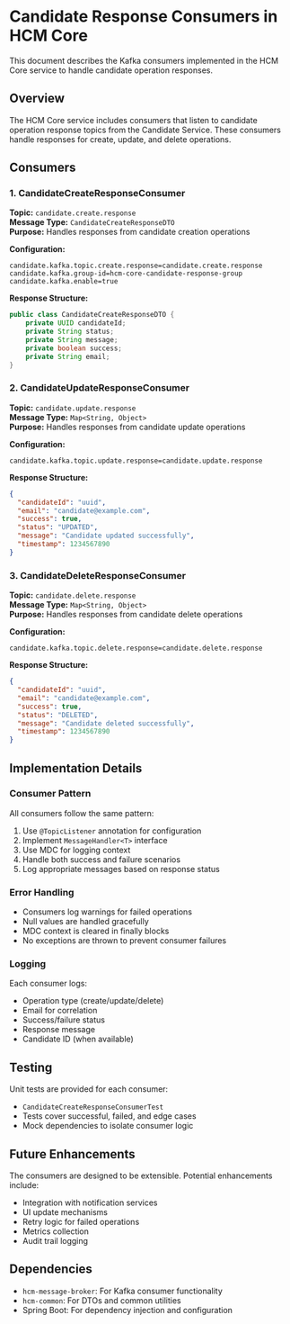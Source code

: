 # Candidate Response Consumers in HCM Core

This document describes the Kafka consumers implemented in the HCM Core service to handle candidate operation responses.

## Overview

The HCM Core service includes consumers that listen to candidate operation response topics from the Candidate Service. These consumers handle responses for create, update, and delete operations.

## Consumers

### 1. CandidateCreateResponseConsumer

**Topic:** `candidate.create.response`  
**Message Type:** `CandidateCreateResponseDTO`  
**Purpose:** Handles responses from candidate creation operations

**Configuration:**
```properties
candidate.kafka.topic.create.response=candidate.create.response
candidate.kafka.group-id=hcm-core-candidate-response-group
candidate.kafka.enable=true
```

**Response Structure:**
```java
public class CandidateCreateResponseDTO {
    private UUID candidateId;
    private String status;
    private String message;
    private boolean success;
    private String email;
}
```

### 2. CandidateUpdateResponseConsumer

**Topic:** `candidate.update.response`  
**Message Type:** `Map<String, Object>`  
**Purpose:** Handles responses from candidate update operations

**Configuration:**
```properties
candidate.kafka.topic.update.response=candidate.update.response
```

**Response Structure:**
```json
{
  "candidateId": "uuid",
  "email": "candidate@example.com",
  "success": true,
  "status": "UPDATED",
  "message": "Candidate updated successfully",
  "timestamp": 1234567890
}
```

### 3. CandidateDeleteResponseConsumer

**Topic:** `candidate.delete.response`  
**Message Type:** `Map<String, Object>`  
**Purpose:** Handles responses from candidate delete operations

**Configuration:**
```properties
candidate.kafka.topic.delete.response=candidate.delete.response
```

**Response Structure:**
```json
{
  "candidateId": "uuid",
  "email": "candidate@example.com",
  "success": true,
  "status": "DELETED",
  "message": "Candidate deleted successfully",
  "timestamp": 1234567890
}
```

## Implementation Details

### Consumer Pattern

All consumers follow the same pattern:
1. Use `@TopicListener` annotation for configuration
2. Implement `MessageHandler<T>` interface
3. Use MDC for logging context
4. Handle both success and failure scenarios
5. Log appropriate messages based on response status

### Error Handling

- Consumers log warnings for failed operations
- Null values are handled gracefully
- MDC context is cleared in finally blocks
- No exceptions are thrown to prevent consumer failures

### Logging

Each consumer logs:
- Operation type (create/update/delete)
- Email for correlation
- Success/failure status
- Response message
- Candidate ID (when available)

## Testing

Unit tests are provided for each consumer:
- `CandidateCreateResponseConsumerTest`
- Tests cover successful, failed, and edge cases
- Mock dependencies to isolate consumer logic

## Future Enhancements

The consumers are designed to be extensible. Potential enhancements include:
- Integration with notification services
- UI update mechanisms
- Retry logic for failed operations
- Metrics collection
- Audit trail logging

## Dependencies

- `hcm-message-broker`: For Kafka consumer functionality
- `hcm-common`: For DTOs and common utilities
- Spring Boot: For dependency injection and configuration 